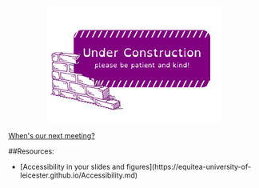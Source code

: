 <p align="center">
  <img src="underconstruction.png" width="350" title="Under Construction">
</p>

[When's our next meeting?](https://equitea-university-of-leicester.github.io/Equitea%20Schedule.pdf)

##Resources:
<ul>
  <li>[Accessibility in your slides and figures](https://equitea-university-of-leicester.github.io/Accessibility.md)</li>
</ul>
